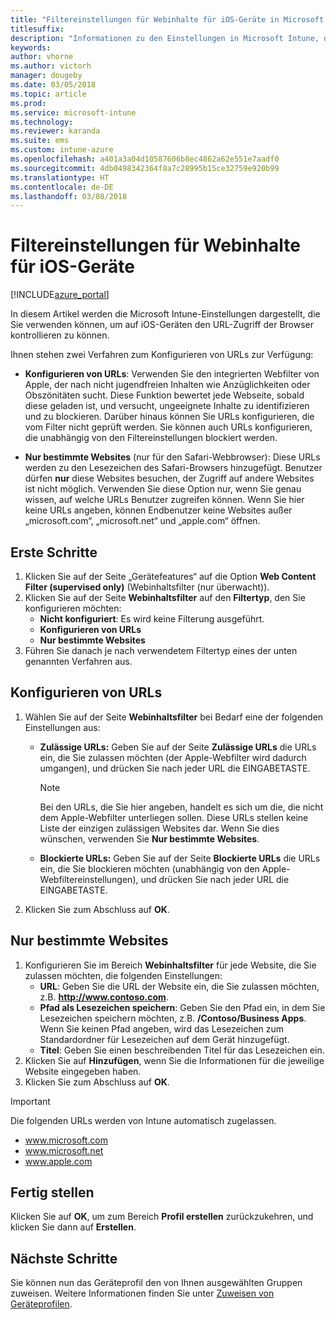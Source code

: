 ```yaml
---
title: "Filtereinstellungen für Webinhalte für iOS-Geräte in Microsoft Intune"
titlesuffix: 
description: "Informationen zu den Einstellungen in Microsoft Intune, die Sie verwenden können, um den Zugriff von iOS-Geräten auf Websites zulassen und blockieren können."
keywords: 
author: vhorne
ms.author: victorh
manager: dougeby
ms.date: 03/05/2018
ms.topic: article
ms.prod: 
ms.service: microsoft-intune
ms.technology: 
ms.reviewer: karanda
ms.suite: ems
ms.custom: intune-azure
ms.openlocfilehash: a401a3a04d10587606b8ec4862a62e551e7aadf0
ms.sourcegitcommit: 4db0498342364f8a7c28995b15ce32759e920b99
ms.translationtype: HT
ms.contentlocale: de-DE
ms.lasthandoff: 03/08/2018
---
```

# <a name="web-content-filter-settings-for-ios-devices"></a>Filtereinstellungen für Webinhalte für iOS-Geräte

[!INCLUDE[azure_portal](./includes/azure_portal.md)]

In diesem Artikel werden die Microsoft Intune-Einstellungen dargestellt, die Sie verwenden können, um auf iOS-Geräten den URL-Zugriff der Browser kontrollieren zu können.

Ihnen stehen zwei Verfahren zum Konfigurieren von URLs zur Verfügung:

- **Konfigurieren von URLs**: Verwenden Sie den integrierten Webfilter von Apple, der nach nicht jugendfreien Inhalten wie Anzüglichkeiten oder Obszönitäten sucht. Diese Funktion bewertet jede Webseite, sobald diese geladen ist, und versucht, ungeeignete Inhalte zu identifizieren und zu blockieren. Darüber hinaus können Sie URLs konfigurieren, die vom Filter nicht geprüft werden. Sie können auch URLs konfigurieren, die unabhängig von den Filtereinstellungen blockiert werden.

- **Nur bestimmte Websites** (nur für den Safari-Webbrowser): Diese URLs werden zu den Lesezeichen des Safari-Browsers hinzugefügt. Benutzer dürfen **nur** diese Websites besuchen, der Zugriff auf andere Websites ist nicht möglich. Verwenden Sie diese Option nur, wenn Sie genau wissen, auf welche URLs Benutzer zugreifen können.
Wenn Sie hier keine URLs angeben, können Endbenutzer keine Websites außer „microsoft.com“, „microsoft.net“ und „apple.com“ öffnen.

## <a name="get-started"></a>Erste Schritte

1. Klicken Sie auf der Seite „Gerätefeatures“ auf die Option **Web Content Filter (supervised only)** (Webinhaltsfilter (nur überwacht)).
2. Klicken Sie auf der Seite **Webinhaltsfilter** auf den **Filtertyp**, den Sie konfigurieren möchten:
    - **Nicht konfiguriert**: Es wird keine Filterung ausgeführt.
    - **Konfigurieren von URLs**
    - **Nur bestimmte Websites**
3. Führen Sie danach je nach verwendetem Filtertyp eines der unten genannten Verfahren aus.


## <a name="configure-urls"></a>Konfigurieren von URLs

1. Wählen Sie auf der Seite **Webinhaltsfilter** bei Bedarf eine der folgenden Einstellungen aus:
   - **Zulässige URLs:** Geben Sie auf der Seite **Zulässige URLs** die URLs ein, die Sie zulassen möchten (der Apple-Webfilter wird dadurch umgangen), und drücken Sie nach jeder URL die EINGABETASTE.
     > [!NOTE]
     > Bei den URLs, die Sie hier angeben, handelt es sich um die, die nicht dem Apple-Webfilter unterliegen sollen. Diese URLs stellen keine Liste der einzigen zulässigen Websites dar. Wenn Sie dies wünschen, verwenden Sie **Nur bestimmte Websites**.

   - **Blockierte URLs:** Geben Sie auf der Seite **Blockierte URLs** die URLs ein, die Sie blockieren möchten (unabhängig von den Apple-Webfiltereinstellungen), und drücken Sie nach jeder URL die EINGABETASTE.
2. Klicken Sie zum Abschluss auf **OK**.


## <a name="specific-websites-only"></a>Nur bestimmte Websites

1. Konfigurieren Sie im Bereich **Webinhaltsfilter** für jede Website, die Sie zulassen möchten, die folgenden Einstellungen:
    - **URL**: Geben Sie die URL der Website ein, die Sie zulassen möchten, z.B. **http://www.contoso.com**.
    - **Pfad als Lesezeichen speichern**: Geben Sie den Pfad ein, in dem Sie Lesezeichen speichern möchten, z.B. **/Contoso/Business Apps**. Wenn Sie keinen Pfad angeben, wird das Lesezeichen zum Standardordner für Lesezeichen auf dem Gerät hinzugefügt.
    - **Titel**: Geben Sie einen beschreibenden Titel für das Lesezeichen ein.
2. Klicken Sie auf **Hinzufügen**, wenn Sie die Informationen für die jeweilige Website eingegeben haben.
3. Klicken Sie zum Abschluss auf **OK**.

>[!IMPORTANT]
> Die folgenden URLs werden von Intune automatisch zugelassen.
> - www.microsoft.com
> - www.microsoft.net
> - www.apple.com

## <a name="finish-up"></a>Fertig stellen

Klicken Sie auf **OK**, um zum Bereich **Profil erstellen** zurückzukehren, und klicken Sie dann auf **Erstellen**.

## <a name="next-steps"></a>Nächste Schritte

Sie können nun das Geräteprofil den von Ihnen ausgewählten Gruppen zuweisen. Weitere Informationen finden Sie unter [Zuweisen von Geräteprofilen](device-profile-assign.md).
